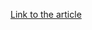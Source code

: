 [Link to the article](https://redcanary.com/blog/threat-intelligence/google-chrome-app-bound-encryption/)
